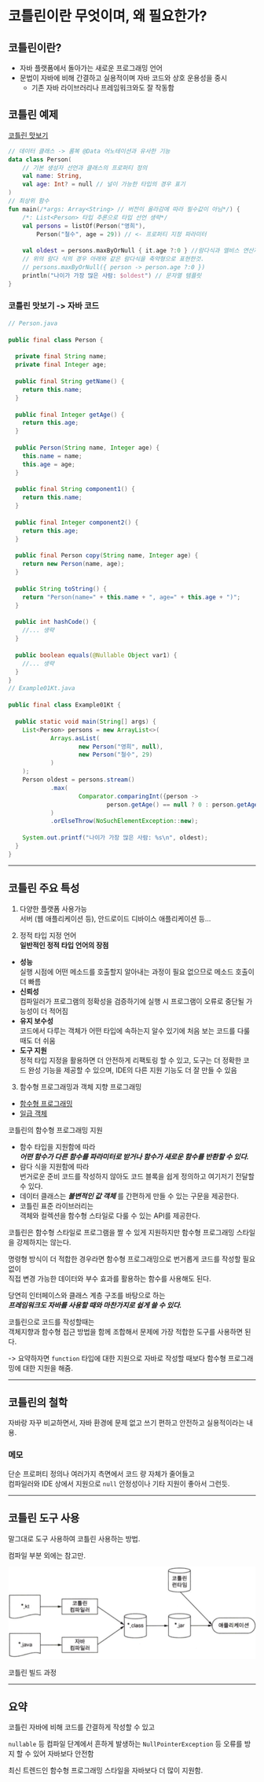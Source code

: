 # 코틀린이란 무엇이며, 왜 필요한가?

## 코틀린이란?

* 자바 플랫폼에서 돌아가는 새로운 프로그래밍 언어
* 문법이 자바에 비해 간결하고 실용적이며 자바 코드와 상호 운용성을 중시
    * 기존 자바 라이브러리나 프레임워크와도 잘 작동함
    
## 코틀린 예제

[코틀린 맛보기](src/main/kotlin/study/example/Example01.kt)

```kotlin
// 데이터 클래스 -> 롬복 @Data 어노테이션과 유사한 기능
data class Person(
    // 기본 생성자 선언과 클래스의 프로퍼티 정의
    val name: String,
    val age: Int? = null // 널이 가능한 타입의 경우 표기
)
// 최상위 함수
fun main(/*args: Array<String> // 버전이 올라감에 따라 필수값이 아님*/) {
    /*: List<Person> 타입 추론으로 타입 선언 생략*/
    val persons = listOf(Person("영희"),
        Person("철수", age = 29)) // <- 프로퍼티 지정 파라미터

    val oldest = persons.maxByOrNull { it.age ?:0 } //람다식과 엘비스 연산자
    // 위의 람다 식의 경우 아래와 같은 람다식을 축약형으로 표현한것.
    // persons.maxByOrNull({ person -> person.age ?:0 })
    println("나이가 가장 많은 사람: $oldest") // 문자열 템플릿
}
```

### 코틀린 맛보기 -> 자바 코드

```java
// Person.java

public final class Person {

  private final String name;
  private final Integer age;

  public final String getName() {
    return this.name;
  }

  public final Integer getAge() {
    return this.age;
  }

  public Person(String name, Integer age) {
    this.name = name;
    this.age = age;
  }

  public final String component1() {
    return this.name;
  }

  public final Integer component2() {
    return this.age;
  }

  public final Person copy(String name, Integer age) {
    return new Person(name, age);
  }

  public String toString() {
    return "Person(name=" + this.name + ", age=" + this.age + ")";
  }

  public int hashCode() {
    //... 생략
  }

  public boolean equals(@Nullable Object var1) {
    //... 생략
  }
}
// Example01Kt.java

public final class Example01Kt {

  public static void main(String[] args) {
    List<Person> persons = new ArrayList<>(
            Arrays.asList(
                    new Person("영희", null),
                    new Person("철수", 29)
            )
    );
    Person oldest = persons.stream()
            .max(
                    Comparator.comparingInt({person ->
                            person.getAge() == null ? 0 : person.getAge()})
            )
            .orElseThrow(NoSuchElementException::new);

    System.out.printf("나이가 가장 많은 사람: %s\n", oldest);
  }
}
```
---
## 코틀린 주요 특성

1. 다양한 플랫폼 사용가능  
   서버 (웹 애플리케이션 등), 안드로이드 디바이스 애플리케이션 등...
   
2. 정적 타입 지정 언어  
   __일반적인 정적 타입 언어의 장점__  
- **성능**  
  실행 시점에 어떤 메소드를 호출할지 알아내는 과정이 필요 없으므로 메소드 호출이 더 빠름
- **신뢰성**  
  컴파일러가 프로그램의 정확성을 검증하기에
  실행 시 프로그램이 오류로 중단될 가능성이 더 적어짐
- **유지 보수성**  
  코드에서 다루는 객체가 어떤 타입에 속하는지 알수 있기에 처음 보는 코드를 다룰 때도 더 쉬움
- **도구 지원**  
  정적 타입 지정을 활용하면 더 안전하게 리팩토링 할 수 있고,
  도구는 더 정확한 코드 완성 기능을 제공할 수 있으며,
  IDE의 다른 지원 기능도 더 잘 만들 수 있음
  
3. 함수형 프로그래밍과 객체 지향 프로그래밍  
* [함수형 프로그래밍](FuncionalProgramming.md)
* [일급 객체](FirstClass.md)

코틀린의 함수형 프로그래밍 지원 
* 함수 타입을 지원함에 따라  
  ___어떤 함수가 다른 함수를 파라미터로 받거나 함수가
새로운 함수를 반환할 수 있다.___
* 람다 식을 지원함에 따라  
  번거로운 준비 코드를 작성하지 않아도 코드 블록을 쉽게 정의하고 여기저기 전달할 수 있다.
* 데이터 클래스는 ___불변적인 값 객체___ 를 간편하게 만들 수 있는 구문을 제공한다.
* 코틀린 표준 라이브러리는  
  객체와 컬렉션을 함수형 스타일로 다룰 수 있는 API를 제공한다.
  
코틀린은 함수형 스타일로 프로그램을 짤 수 있게 지원하지만 함수형 프로그래밍 스타일을 강제하지는 않는다. 

명령형 방식이 더 적합한 경우라면 함수형 프로그래밍으로 번거롭게 코드를 작성할 필요 없이  
직접 변경 가능한 데이터와 부수 효과를 활용하는 함수를 사용해도 된다. 

당연히 인터페이스와 클래스 계층 구조를 바탕으로 하는  
___프레임워크도 자바를 사용할 때와 마찬가지로 쉽게 쓸 수 있다.___

코틀린으로 코드를 작성할때는   
객체지향과 함수형 접근 방법을 함께 조합해서 문제에 가장 적합한 도구를 사용하면 된다.

-> 요약하자면 `function` 타입에 대한 지원으로 자바로 작성할 때보다 함수형 프로그래밍에 대한 지원을 해줌.

---

## 코틀린의 철학

자바랑 자꾸 비교하면서, 자바 환경에 문제 없고 쓰기 편하고 안전하고 실용적이라는 내용.

### 메모

단순 프로퍼티 정의나 여러가지 측면에서 코드 량 자체가 줄어들고  
컴파일러와 IDE 상에서 지원으로 `null` 안정성이나 기타 지원이 좋아서 그런듯.

---
## 코틀린 도구 사용

말그대로 도구 사용하여 코틀린 사용하는 방법.

컴파일 부분 외에는 참고만.

![img.png](static/images/kotlinCompile.png)

코틀린 빌드 과정

---
## 요약
코틀린 자바에 비해 코드를 간결하게 작성할 수 있고

`nullable` 등 컴파일 단계에서 흔하게 발생하는 `NullPointerException` 등 오류를 방지 할 수 있어
자바보다 안전함

최신 트렌드인 함수형 프로그래밍 스타일을 자바보다 더 많이 지원함.
